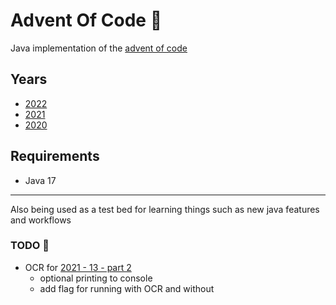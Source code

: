 # Advent Of Code 🎅

Java implementation of the [advent of code](https://adventofcode.com/)

## Years

- [2022](/adventofcode.year2022)
- [2021](/adventofcode.year2021)
- [2020](/adventofcode.year2020)

## Requirements

- Java 17

----

Also being used as a test bed for learning things such as new java features and workflows

### TODO 📝

- OCR for [2021 - 13 - part 2](/adventofcode.year2021/src/main/java/com/lewisbirks/adventofcode/day/Day13.java#L27)
    - optional printing to console
    - add flag for running with OCR and without
